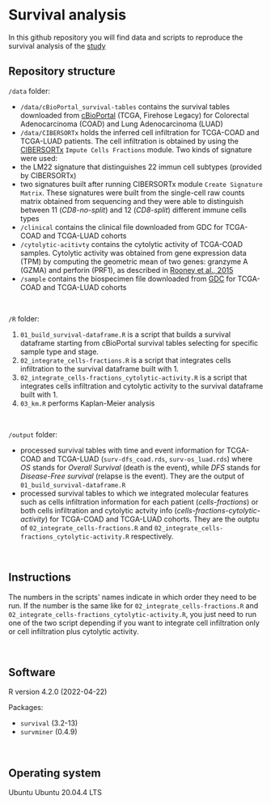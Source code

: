 # Survival analysis
 In this github repository you will find data and scripts to reproduce the survival analysis of the [study](https://www.biorxiv.org/content/10.1101/2021.12.14.472046v1.full)
 
## Repository structure
 
`/data` folder:
- `/data/cBioPortal_survival-tables` contains the survival tables downloaded from [cBioPortal](https://www.cbioportal.org/) (TCGA, Firehose Legacy) for Colorectal Adenocarcinoma (COAD) and Lung Adenocarcinoma (LUAD) 
- `/data/CIBERSORTx` holds the inferred cell infiltration for TCGA-COAD and TCGA-LUAD patients. The cell infiltration is obtained by using the [CIBERSORTx](https://cibersortx.stanford.edu/) `Impute Cells Fractions` module. Two kinds of signature were used:
 - the LM22 signature that distinguishes 22 immun cell subtypes (provided by CIBERSORTx)
 - two signatures built after running CIBERSORTx module `Create Signature Matrix`. These signatures were built from the single-cell raw counts matrix obtained from sequencing and they were able to distinguish between 11 (_CD8-no-split_) and 12 (_CD8-split_) different immune cells types
- `/clinical` contains the clinical file downloaded from GDC for TCGA-COAD and TCGA-LUAD cohorts
- `/cytolytic-acitivty` contains the cytolytic activity of TCGA-COAD samples. Cytolytic activity was obtained from gene expression data (TPM) by computing the geometric mean of two genes: granzyme A (GZMA) and perforin (PRF1), as described in [Rooney et al., 2015](https://www.sciencedirect.com/science/article/pii/S0092867414016390?via%3Dihub)
- `/sample` contains the biospecimen file downloaded from [GDC](https://portal.gdc.cancer.gov/) for TCGA-COAD and TCGA-LUAD cohorts

<br>

`/R` folder:
1. `01_build_survival-dataframe.R` is a script that builds a survival dataframe starting from cBioPortal survival tables selecting for specific sample type and stage.
2. `02_integrate_cells-fractions.R` is a script that integrates cells infiltration to the survival dataframe built with 1.
3. `02_integrate_cells-fractions_cytolytic-activity.R` is a script that integrates cells infiltration and cytolytic activity to the survival dataframe built with 1.
4. `03_km.R` performs Kaplan-Meier analysis

<br>

`/output` folder: 
- processed survival tables with time and event information for TCGA-COAD and TCGA-LUAD (`surv-dfs_coad.rds`, `surv-os_luad.rds`) where _OS_ stands for _Overall Survival_ (death is the event), while _DFS_ stands for _Disease-Free survival_ (relapse is the event). They are the output of `01_build_survival-dataframe.R`
- processed survival tables to which we integrated molecular features such as cells infiltration information for each patient (_cells-fractions_) or both cells infiltration and cytolytic actvity info (_cells-fractions-cytolytic-activity_) for TCGA-COAD and TCGA-LUAD cohorts. They are the outptu of `02_integrate_cells-fractions.R` and `02_integrate_cells-fractions_cytolytic-activity.R` respectively.


<br>


## Instructions
The numbers in the scripts' names indicate in which order they need to be run. If the number is the same like for `02_integrate_cells-fractions.R` and `02_integrate_cells-fractions_cytolytic-activity.R`, you just need to run one of the two script depending if you want to integrate cell infiltration only or cell infiltration plus cytolytic activity.

<br>

## Software
 R version 4.2.0 (2022-04-22)  
 
 Packages:
 - `survival` (3.2-13)
 - `survminer` (0.4.9)

<br>

## Operating system
Ubuntu Ubuntu 20.04.4 LTS
